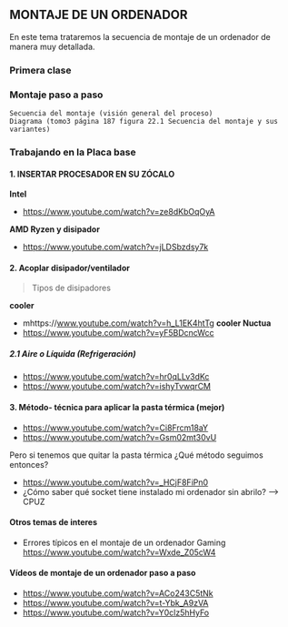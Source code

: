 ## MONTAJE DE UN ORDENADOR

En este tema trataremos la secuencia de montaje de un ordenador de manera muy detallada.

### Primera clase
### Montaje paso a paso
    Secuencia del montaje (visión general del proceso)
    Diagrama (tomo3 página 187 figura 22.1 Secuencia del montaje y sus variantes)
    
### Trabajando en la Placa base

#### 1. INSERTAR PROCESADOR EN SU ZÓCALO

**Intel**
* https://www.youtube.com/watch?v=ze8dKbOqOyA

**AMD Ryzen y disipador**
* https://www.youtube.com/watch?v=jLDSbzdsy7k

#### 2. Acoplar disipador/ventilador

> Tipos de disipadores

**cooler**
* mhttps://www.youtube.com/watch?v=h_L1EK4htTg
**cooler Nuctua**
* https://www.youtube.com/watch?v=yF5BDcncWcc

##### 2.1 Aire o Líquida (Refrigeración)
* https://www.youtube.com/watch?v=hr0qLLv3dKc
* https://www.youtube.com/watch?v=ishyTvwqrCM

#### 3. Método- técnica para aplicar la pasta térmica (mejor)
* https://www.youtube.com/watch?v=Ci8Frcm18aY
* https://www.youtube.com/watch?v=Gsm02mt30vU

Pero si tenemos que quitar la pasta térmica ¿Qué método seguimos entonces?
* https://www.youtube.com/watch?v=_HCjF8FiPn0
* ¿Cómo saber qué socket tiene instalado mi ordenador sin abrilo? --> CPUZ

#### Otros temas de interes

* Errores típicos en el montaje de un ordenador Gaming
https://www.youtube.com/watch?v=Wxde_Z05cW4

#### Vídeos de montaje de un ordenador paso a paso
* https://www.youtube.com/watch?v=ACo243C5tNk
* https://www.youtube.com/watch?v=t-Ybk_A9zVA
* https://www.youtube.com/watch?v=Y0clz5hHyFo

